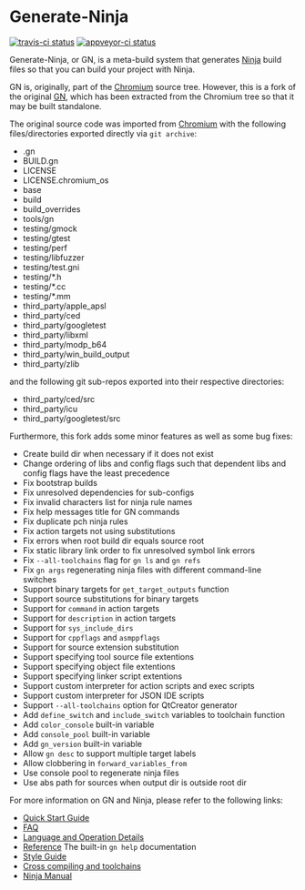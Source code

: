 # Generate-Ninja

[![travis-ci status](https://travis-ci.org/o-lim/generate-ninja.svg?branch=master)](https://travis-ci.org/o-lim/generate-ninja/builds)
[![appveyor-ci status](https://ci.appveyor.com/api/projects/status/al342b4i56m1hs27/branch/master?svg=true)](https://ci.appveyor.com/project/o-lim/generate-ninja/branch/master)

Generate-Ninja, or GN, is a meta-build system that generates [Ninja](https://ninja-build.org)
build files so that you can build your project with Ninja.

GN is, originally, part of the [Chromium](https://chromium.googlesource.com/chromium/src)
source tree. However, this is a fork of the original [GN](https://chromium.googlesource.com/chromium/src/+/master/tools/gn),
which has been extracted from the Chromium tree so that it may be built
standalone.

The original source code was imported from [Chromium](https://chromium.googlesource.com/chromium/src.git)
with the following files/directories exported directly via `git archive`:

 - .gn
 - BUILD.gn
 - LICENSE
 - LICENSE.chromium\_os
 - base
 - build
 - build\_overrides
 - tools/gn
 - testing/gmock
 - testing/gtest
 - testing/perf
 - testing/libfuzzer
 - testing/test.gni
 - testing/\*.h
 - testing/\*.cc
 - testing/\*.mm
 - third\_party/apple\_apsl
 - third\_party/ced
 - third\_party/googletest
 - third\_party/libxml
 - third\_party/modp\_b64
 - third\_party/win\_build\_output
 - third\_party/zlib

and the following git sub-repos exported into their respective directories:

 - third\_party/ced/src
 - third\_party/icu
 - third\_party/googletest/src

Furthermore, this fork adds some minor features as well as some bug fixes:

 - Create build dir when necessary if it does not exist
 - Change ordering of libs and config flags such that dependent libs and config flags have the least precedence
 - Fix bootstrap builds
 - Fix unresolved dependencies for sub-configs
 - Fix invalid characters list for ninja rule names
 - Fix help messages title for GN commands
 - Fix duplicate pch ninja rules
 - Fix action targets not using substitutions
 - Fix errors when root build dir equals source root
 - Fix static library link order to fix unresolved symbol link errors
 - Fix `--all-toolchains` flag for `gn ls` and `gn refs`
 - Fix `gn args` regenerating ninja files with different command-line switches
 - Support binary targets for `get_target_outputs` function
 - Support source substitutions for binary targets
 - Support for `command` in action targets
 - Support for `description` in action targets
 - Support for `sys_include_dirs`
 - Support for `cppflags` and `asmppflags`
 - Support for source extension substitution
 - Support specifying tool source file extentions
 - Support specifying object file extentions
 - Support specifying linker script extentions
 - Support custom interpreter for action scripts and exec scripts
 - Support custom interpreter for JSON IDE scripts
 - Support `--all-toolchains` option for QtCreator generator
 - Add `define_switch` and `include_switch` variables to toolchain function
 - Add `color_console` built-in variable
 - Add `console_pool` built-in variable
 - Add `gn_version` built-in variable
 - Allow `gn desc` to support multiple target labels
 - Allow clobbering in `forward_variables_from`
 - Use console pool to regenerate ninja files
 - Use abs path for sources when output dir is outside root dir

For more information on GN and Ninja, please refer to the following links:

 - [Quick Start Guide](tools/gn/docs/quick_start.md)
 - [FAQ](tools/gn/docs/faq.md)
 - [Language and Operation Details](tools/gn/docs/language.md)
 - [Reference](tools/gn/docs/reference.md) The built-in `gn help` documentation
 - [Style Guide](tools/gn/docs/style_guide.md)
 - [Cross compiling and toolchains](tools/gn/docs/cross_compiles.md)
 - [Ninja Manual](https://ninja-build.org/manual.html)
